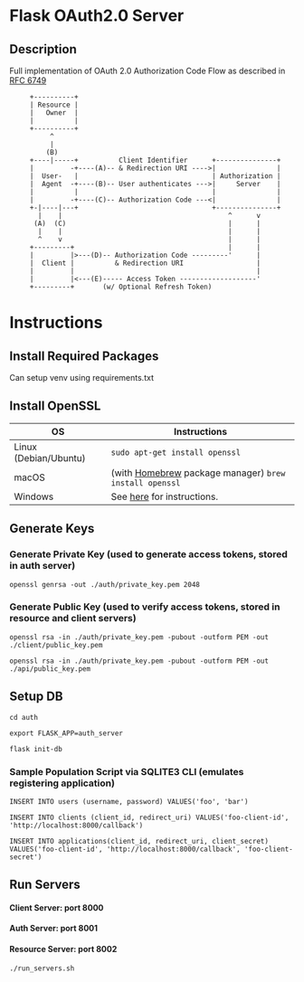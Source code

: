 # Flask OAuth2.0 Server

## Description
Full implementation of OAuth 2.0 Authorization Code Flow as described in [RFC 6749](https://datatracker.ietf.org/doc/html/rfc6749#autoid-3)
```
     +----------+
     | Resource |
     |   Owner  |
     |          |
     +----------+
          ^
          |
         (B)
     +----|-----+          Client Identifier      +---------------+
     |         -+----(A)-- & Redirection URI ---->|               |
     |  User-   |                                 | Authorization |
     |  Agent  -+----(B)-- User authenticates --->|     Server    |
     |          |                                 |               |
     |         -+----(C)-- Authorization Code ---<|               |
     +-|----|---+                                 +---------------+
       |    |                                         ^      v
      (A)  (C)                                        |      |
       |    |                                         |      |
       ^    v                                         |      |
     +---------+                                      |      |
     |         |>---(D)-- Authorization Code ---------'      |
     |  Client |          & Redirection URI                  |
     |         |                                             |
     |         |<---(E)----- Access Token -------------------'
     +---------+       (w/ Optional Refresh Token)
```

# Instructions

## Install Required Packages
Can setup venv using requirements.txt

## Install OpenSSL
| OS                    | Instructions                                                                |
|-----------------------|-----------------------------------------------------------------------------|
| Linux (Debian/Ubuntu) | `sudo apt-get install openssl`                                              |
| macOS                 | (with [Homebrew](https://brew.sh/) package manager)  `brew install openssl` |
| Windows               | See [here](https://wiki.openssl.org/index.php/Binaries) for instructions.   |

## Generate Keys
### Generate Private Key (used to generate access tokens, stored in auth server)
```
openssl genrsa -out ./auth/private_key.pem 2048
```

### Generate Public Key (used to verify access tokens, stored in resource and client servers)
```
openssl rsa -in ./auth/private_key.pem -pubout -outform PEM -out ./client/public_key.pem

openssl rsa -in ./auth/private_key.pem -pubout -outform PEM -out ./api/public_key.pem
```
## Setup DB
```
cd auth 

export FLASK_APP=auth_server

flask init-db
```
### Sample Population Script via SQLITE3 CLI (emulates registering application)
```
INSERT INTO users (username, password) VALUES('foo', 'bar')

INSERT INTO clients (client_id, redirect_uri) VALUES('foo-client-id', 'http://localhost:8000/callback')

INSERT INTO applications(client_id, redirect_uri, client_secret) VALUES('foo-client-id', 'http://localhost:8000/callback', 'foo-client-secret')
```

## Run Servers
#### Client Server: port 8000
#### Auth Server: port 8001
#### Resource Server: port 8002
```
./run_servers.sh
```
